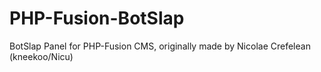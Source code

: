 PHP-Fusion-BotSlap
==================

BotSlap Panel for PHP-Fusion CMS, originally made by Nicolae Crefelean (kneekoo/Nicu)